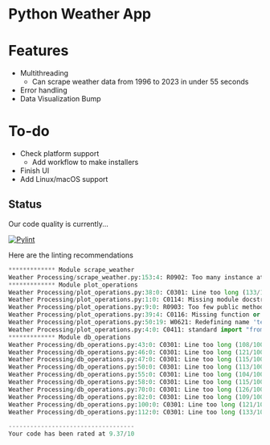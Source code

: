 # Python Weather App

# Features
- Multithreading
  - Can scrape weather data from 1996 to 2023 in under 55 seconds
- Error handling
- Data Visualization
Bump
# To-do
- Check platform support
  - Add workflow to make installers
- Finish UI
- Add Linux/macOS support 

## Status


Our code quality is currently...

[![Pylint](https://github.com/tadghh/PythonWeatherApp/actions/workflows/pylint.yml/badge.svg?branch=main&event=push)](https://github.com/tadghh/PythonWeatherApp/actions/workflows/pylint.yml)

Here are the linting recommendations
```python
************* Module scrape_weather
Weather Processing/scrape_weather.py:153:4: R0902: Too many instance attributes (10/7) (too-many-instance-attributes)
************* Module plot_operations
Weather Processing/plot_operations.py:38:0: C0301: Line too long (133/100) (line-too-long)
Weather Processing/plot_operations.py:1:0: C0114: Missing module docstring (missing-module-docstring)
Weather Processing/plot_operations.py:9:0: R0903: Too few public methods (0/2) (too-few-public-methods)
Weather Processing/plot_operations.py:39:4: C0116: Missing function or method docstring (missing-function-docstring)
Weather Processing/plot_operations.py:50:19: W0621: Redefining name 'temps' from outer scope (line 63) (redefined-outer-name)
Weather Processing/plot_operations.py:4:0: C0411: standard import "from datetime import datetime" should be placed before "import matplotlib.pyplot as plt" (wrong-import-order)
************* Module db_operations
Weather Processing/db_operations.py:43:0: C0301: Line too long (108/100) (line-too-long)
Weather Processing/db_operations.py:46:0: C0301: Line too long (121/100) (line-too-long)
Weather Processing/db_operations.py:47:0: C0301: Line too long (115/100) (line-too-long)
Weather Processing/db_operations.py:50:0: C0301: Line too long (113/100) (line-too-long)
Weather Processing/db_operations.py:55:0: C0301: Line too long (104/100) (line-too-long)
Weather Processing/db_operations.py:58:0: C0301: Line too long (115/100) (line-too-long)
Weather Processing/db_operations.py:70:0: C0301: Line too long (126/100) (line-too-long)
Weather Processing/db_operations.py:82:0: C0301: Line too long (109/100) (line-too-long)
Weather Processing/db_operations.py:100:0: C0301: Line too long (121/100) (line-too-long)
Weather Processing/db_operations.py:112:0: C0301: Line too long (133/100) (line-too-long)

-----------------------------------
Your code has been rated at 9.37/10

```
